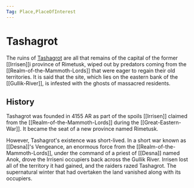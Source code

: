 ```yaml
---
Tag: Place,PlaceOfInterest
---
```

# Tashagrot
The ruins of [Tashagrot](https://pathfinderwiki.com/wiki/Tashagrot) are all that remains of the capital of the former [[Irrisen]]i province of Rimetusk, wiped out by predators coming from the [[Realm-of-the-Mammoth-Lords]] that were eager to regain their old territories. It is said that the site, which lies on the eastern bank of the [[Gullik-River]], is infested with the ghosts of massacred residents.

## History
Tashagrot was founded in 4155 AR as part of the spoils [[Irrisen]] claimed from the [[Realm-of-the-Mammoth-Lords]] during the [[Great-Eastern-War]]. It became the seat of a new province named Rimetusk.

However, Tashagrot's existence was short-lived. In a short war known as [[Desna]]'s Vengeance, an enormous force from the [[Realm-of-the-Mammoth-Lords]], under the command of a priest of [[Desna]] named Anok, drove the Irriseni occupiers back across the Gullik River. Irrisen lost all of the territory it had gained, and the raiders razed Tashagrot. The supernatural winter that had overtaken the land vanished along with its occupiers.